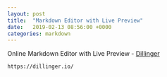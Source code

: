 ```yaml
---
layout: post
title:  "Markdown Editor with Live Preview"
date:   2019-02-13 08:56:00 +0000
categories: markdown
---
```


Online Markdown Editor with Live Preview - [Dillinger][l001]

    https://dillinger.io/

[l001]: https://dillinger.io/
